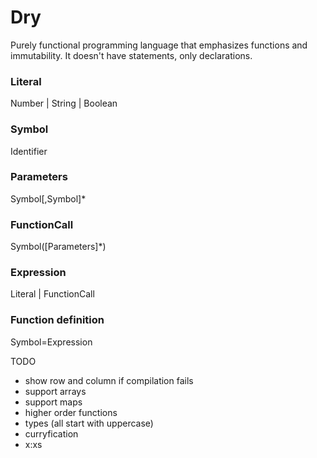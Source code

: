 # Dry
Purely functional programming language that emphasizes functions and immutability. It doesn't have statements, only declarations.

### Literal
Number | String | Boolean

### Symbol
Identifier

### Parameters
Symbol[,Symbol]*

### FunctionCall
Symbol([Parameters]*)

### Expression
Literal | FunctionCall

### Function definition
Symbol=Expression

TODO
* show row and column if compilation fails
* support arrays
* support maps
* higher order functions
* types (all start with uppercase)
* curryfication
* x:xs